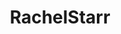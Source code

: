 ---
title: RachelStarr
crosslinks:
- porninfifteenseconds
- livven
- Pornstars_NSFW
- SexInFrontOfOthers
- Oilporn
- SauceForScience
- PantyPeel
---